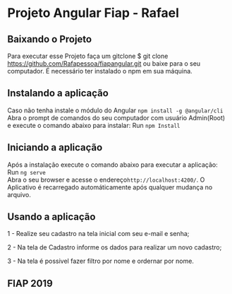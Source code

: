 # Projeto Angular Fiap - Rafael


## Baixando o Projeto

Para executar esse Projeto faça um gitclone 
$ git clone https://github.com/Rafapessoa/fiapangular.git
ou baixe para o seu computador.
É necessário ter instalado o npm em sua máquina.

## Instalando a aplicação
Caso não tenha instale o módulo do Angular
`npm install -g @angular/cli`
Abra o prompt de comandos do seu computador com usuário Admin(Root) e execute o comando abaixo para instalar:
Run `npm Install`

## Iniciando a aplicação
Após a instalação execute o comando abaixo para executar a aplicação:
Run `ng serve`  
Abra o seu browser e acesse o endereço`http://localhost:4200/`. 
O Aplicativo é recarregado automáticamente após qualquer mudança no arquivo.

## Usando a aplicação

1 - Realize seu cadastro na tela inicial com seu e-mail e senha;

2 - Na tela de Cadastro informe os dados para realizar um novo cadastro;

3 - Na tela é possivel fazer filtro por nome e ordernar por nome.


## FIAP 2019




